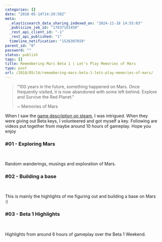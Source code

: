 ```yaml
---
categories: []
date: "2018-05-14T14:20:58Z"
meta:
  _elasticsearch_data_sharing_indexed_on: "2024-11-18 14:55:03"
  _publicize_job_id: "17837181450"
  _rest_api_client_id: "-1"
  _rest_api_published: "1"
  timeline_notification: "1526307659"
parent_id: "0"
password: ""
status: publish
tags: []
title: Remembering Mars Beta 1 | Let's Play Memories of Mars
type: post
url: /2018/05/14/remembering-mars-beta-1-lets-play-memories-of-mars/
---
```


> \"100 years in the future, something happened on Mars. Once frequently
> visited, it is now abandoned with some left behind. Explore and Survive the
> Red Planet.\"
>
> \~ Memories of Mars

When I saw the
[game description on steam](https://store.steampowered.com/app/644290/MEMORIES_OF_MARS/),
I was intrigued. When they were giving out Beta keys, I volunteered and got
myself a key. Following are videos put together from maybe around 10 hours of
gameplay. Hope you enjoy

### #01 - Exploring Mars

 

Random wanderings, musings and exploration of Mars.

### #02 - Building a base

 

This is mainly the highlights of me figuring out and building a base on Mars :)

### #03 - Beta 1 Highlights

 

Highlights from around 6 hours of gameplay over the Beta 1 Weekend.
